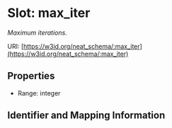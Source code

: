 # Slot: max_iter
_Maximum iterations._


URI: [https://w3id.org/neat_schema/:max_iter](https://w3id.org/neat_schema/:max_iter)



<!-- no inheritance hierarchy -->


## Properties

 * Range: integer



## Identifier and Mapping Information





